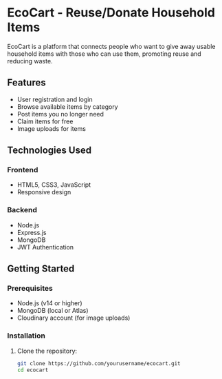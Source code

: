 # EcoCart - Reuse/Donate Household Items

EcoCart is a platform that connects people who want to give away usable household items with those who can use them, promoting reuse and reducing waste.

## Features

- User registration and login
- Browse available items by category
- Post items you no longer need
- Claim items for free
- Image uploads for items

## Technologies Used

### Frontend
- HTML5, CSS3, JavaScript
- Responsive design

### Backend
- Node.js
- Express.js
- MongoDB
- JWT Authentication


## Getting Started

### Prerequisites
- Node.js (v14 or higher)
- MongoDB (local or Atlas)
- Cloudinary account (for image uploads)

### Installation
1. Clone the repository:
   ```bash
   git clone https://github.com/yourusername/ecocart.git
   cd ecocart